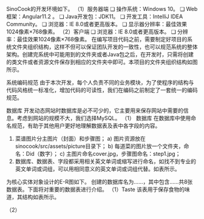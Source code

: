 
SinoCook的开发环境如下。
（1）服务器端
❑ 操作系统：Windows 10。
❑ Web框架：Angular11.2 。
❑ Java开发包：JDK11。
❑ 开发工具：IntelliJ IDEA Community。
❑ 浏览器：IE 8.0或者更高版本。
❑ 显示器分辨率：最佳效果1024像素×768像素。
（2）客户端
❑ 浏览器：IE 8.0或者更高版本。
❑ 分辨率：最佳效果1024像素×768像素。
在编写项目代码之前，需要制定好项目的系统文件夹组织结构，这样不但可以保证团队开发的一致性，也可以规范系统的整体架构。创建完系统中可能用到的文件夹或者Java包之后，在开发时，只需将创建的类文件或者资源文件保存到相应的文件夹中即可。本项目的文件夹组织结构如图所示。

系统编码规范
由于本次开发，每个人负责不同的业务模块，为了使程序的结构与代码风格统一标准化，增加代码的可读性，我们在编码之前制定了一套统一的编码规范。

数据库
开发动态网站时数据库是必不可少的，它主要用来保存网站中需要的信息。考虑到网站的规模不大，我们选择MySQL。
（1）	数据库
在数据库中使用命名规范，有助于其他用户更好地理解数据表及表中各字段的内容。
1.	菜谱图片分主图片（封面）和步骤图；
a)	图片资源放在sinocook/src/assets/picture目录下；
b)	每道菜的图片放一个文件夹，命名：Did（数字）；
c)	主图片命名cover.jpg，步骤图命名：step1.jpg；
2.	数据库、数据表、字段都采用相关英文单词或缩写进行命名，如找不到专业的英文单词或词组，可以用相同意义的英文单词或词组代替。如表所示。

为核心实体对象设计的E-R图如下。
创建的数据库名为……，其中包含……共8张数据表。下面将对重要的数据表进行介绍。
（1）Taste
该表用于保存食物的味道，其结构如表所示。


（2）

